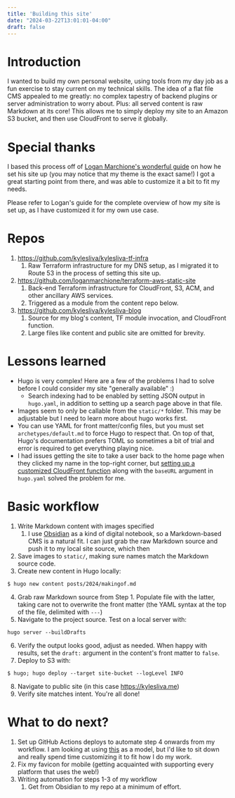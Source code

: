 ```yaml
---
title: 'Building this site'
date: "2024-03-22T13:01:01-04:00"
draft: false
---
```


# Introduction

I wanted to build my own personal website, using tools from my day job as a fun exercise to stay current on my technical skills. The idea of a flat file CMS appealed to me greatly: no complex tapestry of backend plugins or server administration to worry about. Plus: all served content is raw Markdown at its core! This allows me to simply deploy my site to an Amazon S3 bucket, and then use CloudFront to serve it globally.
# Special thanks

I based this process off of [Logan Marchione's wonderful guide](https://loganmarchione.com/2023/11/deploying-hugo-with-cloudfront-and-s3-for-real-this-time/) on how he set his site up (you may notice that my theme is the exact same!) I got a great starting point from there, and was able to customize it a bit to fit my needs. 

Please refer to Logan's guide for the complete overview of how my site is set up, as I have customized it for my own use case. 
# Repos

1. https://github.com/kylesliva/kylesliva-tf-infra
	1. Raw Terraform infrastructure for my DNS setup, as I migrated it to Route 53 in the process of setting this site up.
2. https://github.com/loganmarchione/terraform-aws-static-site
	1. Back-end Terraform infrastructure for CloudFront, S3, ACM, and other ancillary AWS services. 
	2. Triggered as a module from the content repo below.
3. https://github.com/kylesliva/kylesliva-blog
	1. Source for my blog's content, TF module invocation, and CloudFront function.
	2. Large files like content and public site are omitted for brevity. 

# Lessons learned
* Hugo is very complex! Here are a few of the problems I had to solve before I could consider my site "generally available" :)
	* Search indexing had to be enabled by setting JSON output in `hugo.yaml`, in addition to setting up a search page above in that file. 
* Images seem to only be callable from the `static/*` folder. This may be adjustable but I need to learn more about hugo works first.
* You can use YAML for front matter/config files, but you must set `archetypes/default.md` to force Hugo to respect that. On top of that, Hugo's documentation prefers TOML so sometimes a bit of trial and error is required to get everything playing nice.
* I had issues getting the site to take a user back to the home page when they clicked my name in the top-right corner, but [setting up a customized CloudFront function](https://loganmarchione.com/2023/11/deploying-hugo-with-cloudfront-and-s3-for-real-this-time/#functions) along with the `baseURL` argument in `hugo.yaml` solved the problem for me. 

# Basic workflow
1. Write Markdown content with images specified
	1. I use [Obsidian](https://obsidian.md/) as a kind of digital notebook, so a Markdown-based CMS is a natural fit. I can just grab the raw Markdown source and push it to my local site source, which then 
2. Save images to `static/`, making sure names match the Markdown source code.
3. Create new content in Hugo locally:
```
$ hugo new content posts/2024/makingof.md
```
4. Grab raw Markdown source from Step 1. Populate file with the latter, taking care not to overwrite the front matter (the YAML syntax at the top of the file, delimited with `---`)
5. Navigate to the project source. Test on a local server with:
```
hugo server --buildDrafts 
```
6. Verify the output looks good, adjust as needed. When happy with results, set the `draft:` argument in the content's front matter to `false`.
7. Deploy to S3 with:
```
$ hugo; hugo deploy --target site-bucket --logLevel INFO
```
 8. Navigate to public site (in this case https://kylesliva.me)
 9. Verify site matches intent. You're all done! 

# What to do next?
1. Set up GitHub Actions deploys to automate step 4 onwards from my workflow. I am looking at using [this](https://loganmarchione.com/2023/11/deploying-hugo-with-cloudfront-and-s3-for-real-this-time/#github-actions) as a model, but I'd like to sit down and really spend time customizing it to fit how I do my work.
2. Fix my favicon for mobile (getting acquainted with supporting every platform that uses the web!)
3. Writing automation for steps 1-3 of my workflow
	1. Get from Obsidian to my repo at a minimum of effort.